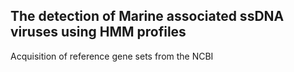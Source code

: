 ## The detection of Marine associated ssDNA viruses using HMM profiles
Acquisition of reference gene sets from the NCBI

